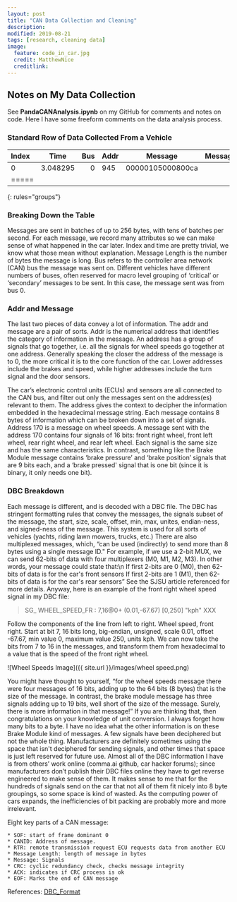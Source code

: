 ```yaml
---
layout: post
title: "CAN Data Collection and Cleaning"
description:
modified: 2019-08-21
tags: [research, cleaning data]
image:
  feature: code_in_car.jpg
  credit: MatthewNice
  creditlink:
---
```


## Notes on My Data Collection

See **PandaCANAnalysis.ipynb** on my GitHub for comments and notes on code. Here I have some freeform comments on the data analysis process.

### Standard Row of Data Collected From a Vehicle

| Index| Time | Bus |Addr | Message |MessageLength |
|:--------|:-------:|--------:|:--------|:-------:|--------:|
| 0   | 3.048295   |0 | 945  | 00000105000800ca   | 8   |
|=====
{: rules="groups"}

### Breaking Down the Table
Messages are sent in batches of up to 256 bytes, with tens of batches per second. For each message, we record many attributes so we can make sense of what happened in the car later. Index and time are pretty trivial, we know what those mean without explanation. Message Length is the number of bytes the message is long. Bus refers to the controller area network (CAN) bus the message was sent on. Different vehicles have different numbers of buses, often reserved for macro level grouping of ‘critical’ or ‘secondary’ messages to be sent. In this case, the message sent was from bus 0.

### Addr and Message
The last two pieces of data convey a lot of information. The addr and message are a pair of sorts. Addr is the numerical address that identifies the category of information in the message. An address has a group of signals that go together, i.e. all the signals for wheel speeds go together at one address. Generally speaking the closer the address of the message is to 0, the more critical it is to the core function of the car. Lower addresses include the brakes and speed, while higher addresses include the turn signal and the door sensors.

The car’s electronic control units (ECUs) and sensors are all connected to the CAN bus, and filter out only the messages sent on the address(es) relevant to them. The address gives the context to decipher the information embedded in the hexadecimal message string. Each message contains 8 bytes of information which can be broken down into a set of signals. Address 170 is a message on wheel speeds. A message sent with the address 170 contains four signals of 16 bits: front right wheel, front left wheel, rear right wheel, and rear left wheel. Each signal is the same size and has the same characteristics. In contrast, something like the Brake Module message contains ‘brake pressure’ and ‘brake position’ signals that are 9 bits each, and a ‘brake pressed' signal that is one bit (since it is binary, it only needs one bit).

### DBC Breakdown
Each message is different, and is decoded with a DBC file. The DBC has stringent formatting rules that convey the messages, the signals subset of the message, the start, size, scale, offset, min, max, unites, endian-ness, and signed-ness of the message. This system is used for all sorts of vehicles (yachts, riding lawn mowers, trucks, etc.) There are also multiplexed messages, which,  “can be used (indirectly) to send more than 8 bytes using a single message ID." For example, if we use a 2-bit MUX, we can send 62-bits of data with four multiplexers (M0, M1, M2, M3). In other words, your message could state that:\n
If first 2-bits are 0 (M0), then 62-bits of data is for the car's front sensors
If first 2-bits are 1 (M1), then 62-bits of data is for the car's rear sensors”
See the SJSU article referenced for more details. Anyway, here is an example of the front right wheel speed signal in my DBC file:

> SG_ WHEEL_SPEED_FR : 7,16@0+ (0.01,-67.67) [0,250] "kph" XXX

Follow the components of the line from left to right. Wheel speed, front right. Start at bit 7, 16 bits long, big-endian, unsigned, scale 0.01, offset -67.67, min value 0, maximum value 250, units kph. We can now take the bits from 7 to 16 in the messages, and transform them from hexadecimal to a value that is the speed of the front right wheel.

![Wheel Speeds Image]({{ site.url }}/images/wheel speed.png)

You might have thought to yourself, “for the wheel speeds message there were four messages of 16 bits, adding up to the 64 bits (8 bytes) that is the size of the message. In contrast, the brake module message has three signals adding up to 19 bits, well short of the size of the message. Surely, there is more information in that message!” If you are thinking that, then congratulations on your knowledge of unit conversion. I always forget how many bits to a byte. I have no idea what the other information is on these Brake Module kind of messages. A few signals have been deciphered but not the whole thing. Manufacturers are definitely sometimes using the space that isn't deciphered for sending signals, and other times that space is just left reserved for future use. Almost all of the DBC information I have is from others’ work online (comma.ai github, car hacker forums); since manufacturers don’t publish their DBC files online they have to get reverse engineered to make sense of them. It makes sense to me that for the hundreds of signals send on the car that not all of them fit nicely into 8 byte groupings, so some space is kind of wasted. As the computing power of cars expands, the inefficiencies of bit packing are probably more and more irrelevant.

Eight key parts of a CAN message:

	* SOF: start of frame dominant 0
	* CANID: Address of message.
	* RTR: remote transmission request ECU requests data from another ECU
	* Message Length: length of message in bytes
	* Message: Signals
	* CRC: cyclic redundancy check, checks message integrity
	* ACK: indicates if CRC process is ok
	* EOF: Marks the end of CAN message

References:
[DBC_Format](http://socialledge.com/sjsu/index.php/DBC_Format)
